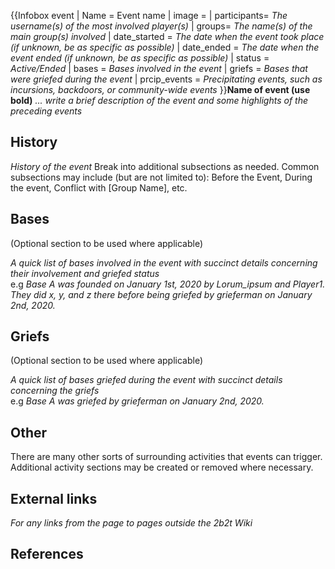 {{Infobox event
| Name = Event name
| image = <!-- Put an image of the event here -->
| participants= *The username(s) of the most involved player(s)*
| groups= *The name(s) of the main group(s) involved*
| date_started = *The date when the event took place (if unknown, be as specific as possible)*
| date_ended = *The date when the event ended (if unknown, be as specific as possible)*
| status = *Active/Ended*
| bases = *Bases involved in the event*
| griefs = *Bases that were griefed during the event*
| prcip_events = *Precipitating events, such as incursions, backdoors, or community-wide events*
}}**Name of event (use bold)** *... write a brief description of the event and some highlights of the preceding events*
## History
*History of the event*
Break into additional subsections as needed. Common subsections may include (but are not limited to): Before the Event, During the event, Conflict with [Group Name], etc.

## Bases
(Optional section to be used where applicable)<br>

*A quick list of bases involved in the event with succinct details concerning their involvement and griefed status*
<br>
e.g *Base A was founded on January 1st, 2020 by Lorum_ipsum and Player1. They did x, y, and z there before being griefed by grieferman on January 2nd, 2020.*

## Griefs
(Optional section to be used where applicable)<br>

*A quick list of bases griefed during the event with succinct details concerning the griefs*
<br>
e.g *Base A was griefed by grieferman on January 2nd, 2020.*

## Other
There are many other sorts of surrounding activities that events can trigger. Additional activity sections may be created or removed where necessary.

## External links
*For any links from the page to pages outside the 2b2t Wiki*

## References